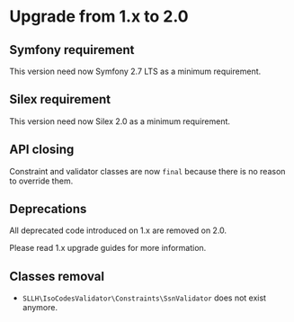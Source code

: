 # Upgrade from 1.x to 2.0

## Symfony requirement

This version need now Symfony 2.7 LTS as a minimum requirement.

## Silex requirement

This version need now Silex 2.0 as a minimum requirement.

## API closing

Constraint and validator classes are now `final` because there is no reason to override them.

## Deprecations

All deprecated code introduced on 1.x are removed on 2.0.

Please read 1.x upgrade guides for more information.

## Classes removal

* `SLLH\IsoCodesValidator\Constraints\SsnValidator` does not exist anymore.

